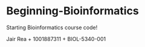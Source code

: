 # Beginning-Bioinformatics
Starting Bioinformatics course code!

Jair Rea + 1001887311 + BIOL-5340-001
